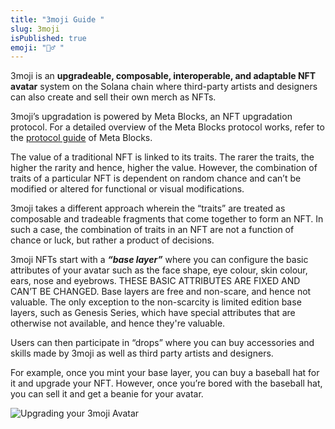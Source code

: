 ```yaml
---
title: "3moji Guide "
slug: 3moji
isPublished: true
emoji: "🦹‍♂️ "
---
```

3moji is an **upgradeable, composable, interoperable, and adaptable NFT avatar** system on the Solana chain where third-party artists and designers can also create and sell their own merch as NFTs. 

3moji’s upgradation is powered by Meta Blocks, an NFT upgradation protocol. For a detailed overview of the Meta Blocks protocol works, refer to the [protocol guide](https://metablocks.world/guides/protocol) of Meta Blocks. 

The value of a traditional NFT is linked to its traits. The rarer the traits, the higher the rarity and hence, higher the value. However, the combination of traits of a particular NFT is dependent on random chance and can’t be modified or altered for functional or visual modifications. 

3moji takes a different approach wherein the “traits” are treated as composable and tradeable fragments that come together to form an NFT. In such a case, the combination of traits in an NFT are not a function of chance or luck, but rather a product of decisions. 

3moji NFTs start with a ***“base layer”*** where you can configure the basic attributes of your avatar such as the face shape, eye colour, skin colour, ears, nose and eyebrows. THESE BASIC ATTRIBUTES ARE FIXED AND CAN’T BE CHANGED. Base layers are free and non-scare, and hence not valuable. The only exception to the non-scarcity is limited edition base layers, such as Genesis Series, which have special attributes that are otherwise not available, and hence they're valuable. 

Users can then participate in “drops” where you can buy accessories and skills made by 3moji as well as third party artists and designers. 

For example, once you mint your base layer, you can buy a baseball hat for it and upgrade your NFT. However, once you’re bored with the baseball hat, you can sell it and get a beanie for your avatar.

![Upgrading your 3moji Avatar](/img/content/guides/custom-sample-.png)
